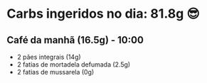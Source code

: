# Carbs ingeridos no dia: 81.8g 😎

## Café da manhã (16.5g) - 10:00

- 2 pães integrais (14g)
- 2 fatias de mortadela defumada (2.5g)
- 2 fatias de mussarela (0g)
  
